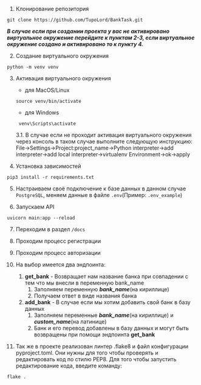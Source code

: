 1. Клонирование репозитория

```shell
git clone https://github.com/TupoLord/BankTask.git
```

***В случае если при создании проекта у вас не активировано виртуальное окружение перейдите к пунктам 2-3, если
виртуальное окружение создано и активировано то к пункту 4.***

2. Создание виртуального окружения

```shell
python -m venv venv
```

3. Активация виртуального окружения
    + для MacOS/Linux
    ```shell
    source venv/bin/activate
    ```
    + для Windows
   ```shell
    venv\Scripts\activate
    ```
    3.1. В случае если не проходит активация виртуального окружения через консоль в таком случае выполните следующую
       инструкцию:
       File->Settings->Project:project_name->Python interpreter->add interpreter->add local interpreter->virtualenv
       Environment->ok->apply


4. Установка зависимостей

```shell
pip3 install -r requirements.txt
```

5. Настраиваем своё подключение к базе данных в данном случае ```PostgreSQL```, меняем данные в файле ```.env```(Пример:
   ```.env_example```)

6. Запускаем API

```shell
uvicorn main:app --reload
```

7. Переходим в раздел ```/docs```

8. Проходим процесс регистрации

9. Проходим процесс авторизации

10. На выбор имеется два эндпоинта:

    1. **get_bank** - Возвращает нам название банка при совпадении с тем что мы внесли в переменную bank_name
        1. Заполняем переменную ***bank_name***(на кириллице)
        2. Получаем ответ в виде названия банка
    2. **add_bank** - В случае если мы хотим добавить свой банк в базу данных
        1. Заполняем переменные ***bank_name***(на кириллице) и ***custom_name***(на латинице)
        2. Банк и его перевод добавлены в базу данных и могут быть возвращены при помощи эндпоинта **get_bank**

11. Так же в проекте реализован линтер .flake8 и файл конфигурации pyproject.toml. Они нужны для того чтобы проверять и редактировать код по стилю PEP8.
Для того чтобы запустить редактирование кода, введите команду:
```shell
flake .
```